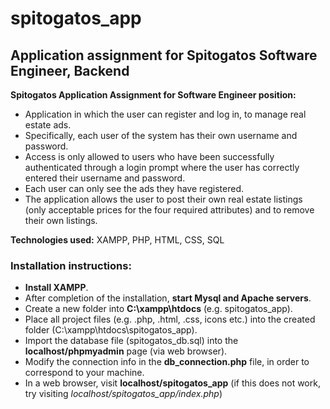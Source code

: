 # spitogatos_app
## Application assignment for Spitogatos Software Engineer, Backend

**Spitogatos Application Assignment for Software Engineer position:** 
-	Application in which the user can register and log in, to manage real estate ads. 
-	Specifically, each user of the system has their own username and password. 
-	Access is only allowed to users who have been successfully authenticated through a login prompt where the user has correctly entered their username and password. 
-	Each user can only see the ads they have registered. 
-	The application allows the user to post their own real estate listings (only acceptable prices for the four required attributes) and to remove their own listings.

**Technologies used:** XAMPP, PHP, HTML, CSS, SQL

### **Installation instructions:**
-	**Install XAMPP**.
-	After completion of the installation, **start Mysql and Apache servers**.
-	Create a new folder into **C:\xampp\htdocs** (e.g. spitogatos_app).
-	Place all project files (e.g. .php, .html, .css, icons etc.) into the created folder (C:\xampp\htdocs\spitogatos_app).
-	Import the database file (spitogatos_db.sql) into the **localhost/phpmyadmin** page (via web browser).
-	Modify the connection info in the **db_connection.php** file, in order to correspond to your machine.
-	In a web browser, visit **localhost/spitogatos_app** (if this does not work, try visiting _localhost/spitogatos_app/index.php_)

